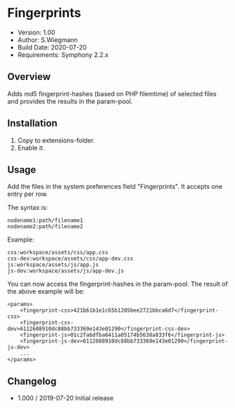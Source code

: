 # Fingerprints

- Version: 1.00
- Author: S.Wiegmann
- Build Date: 2020-07-20
- Requirements: Symphony 2.2.x


## Overview

Adds md5 fingerprint-hashes (based on PHP filemtime) of selected files and provides the results in the param-pool.


## Installation

1. Copy to extensions-folder.
2. Enable it.


## Usage

Add the files in the system preferences field "Fingerprints".
It accepts one entry per row.

The syntax is:

    nodename1:path/filename1
    nodename2:path/filename2


Example:

    css:workspace/assets/css/app.css
    css-dev:workspace/assets/css/app-dev.css
    js:workspace/assets/js/app.js
    js-dev:workspace/assets/js/app-dev.js


You can now access the fingerprint-hashes in the param-pool.
The result of the above example will be:

    <params>
        <fingerprint-css>421b61b1e1c65b1205bee2721bbca6d7</fingerprint-css>
        <fingerprint-css-dev>6112608910dc88bb733369e143e01290</fingerprint-css-dev>
        <fingerprint-js>01c2fabdfba6411a05174b5638a833f6</fingerprint-js>
        <fingerprint-js-dev>6112608910dc88bb733369e143e01290</fingerprint-js-dev>
        ...
    </params>



## Changelog

- 1.000 / 2019-07-20 Initial release
